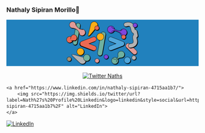 ### Nathaly Sipiran Morillo👋

![](images/img16.png)

<p align="center">
    <a href="https://www.instagram.com/nathaly_sipiran_morillo">
        <img src="https://img.shields.io/twitter/url?label=Nath%27s%20Twitter&style=social&url=https%3A%2F%2Fwww.instagram.com%2Fnathaly_sipiran_morillo%2F%3Fhl%3Des-la" alt="Twitter Naths">
    </a>
  
    
    <a href="https://www.linkedin.com/in/nathaly-sipiran-4715aa1b7/">
        <img src="https://img.shields.io/twitter/url?label=Nath%27s%20Profile%20Linkedin&logo=linkedin&style=social&url=https%3A%2F%2Fwww.linkedin.com%2Fin%2Fnathaly-sipiran-4715aa1b7%2F" alt="LinkedIn">
    </a>
   <a href="https://www.linkedin.com/in/nathaly-sipiran-4715aa1b7/">
        <img src="  https://img.shields.io/twitter/url?label=Nath%27s%20Codepen&logo=codepen&style=social&url=https%3A%2F%2Fcodepen.io%2Fnsipiran
" alt="LinkedIn">
    </a>
  
  
  
  
</p>

